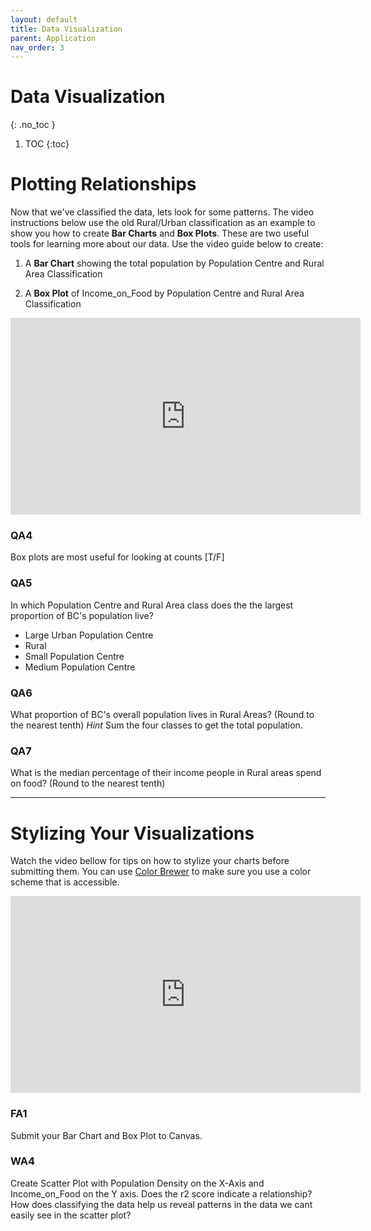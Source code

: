 ```yaml
---
layout: default
title: Data Visualization
parent: Application
nav_order: 3
---
```


# Data Visualization
{: .no_toc }

1. TOC
{:toc}

# Plotting Relationships

Now that we've classified the data, lets look for some patterns.  The video instructions below use the old Rural/Urban classification as an example to show you how to create **Bar Charts** and **Box Plots**.  These are two useful tools for learning more about our data.  Use the video guide below to create:

1) A **Bar Chart** showing the total population by Population Centre and Rural Area Classification

2) A **Box Plot** of Income_on_Food by Population Centre and Rural Area Classification

<iframe width="560" height="315" src="https://www.youtube.com/embed/FE_EG7tNDA0" title="YouTube video player" frameborder="0" allow="accelerometer; autoplay; clipboard-write; encrypted-media; gyroscope; picture-in-picture" allowfullscreen></iframe>


### QA4

Box plots are most useful for looking at counts [T/F]

### QA5

In which Population Centre and Rural Area class does the the largest proportion of BC's population live?

- Large Urban Population Centre
- Rural
- Small Population Centre
- Medium Population Centre

### QA6

What proportion of BC's overall population lives in Rural Areas?   (Round to the nearest tenth)  *Hint* Sum the four classes to get the total population.


### QA7

What is the median percentage of their income people in Rural areas spend on food?  (Round to the nearest tenth)


---

# Stylizing Your Visualizations

Watch the video bellow for tips on how to stylize your charts before submitting them.  You can use [Color Brewer](https://colorbrewer2.org/#type=qualitative&scheme=Paired&n=3) to make sure you use a color scheme that is accessible.


<iframe width="560" height="315" src="https://www.youtube.com/embed/PPaDjj07tRA" title="YouTube video player" frameborder="0" allow="accelerometer; autoplay; clipboard-write; encrypted-media; gyroscope; picture-in-picture" allowfullscreen></iframe>

### FA1

Submit your Bar Chart and Box Plot to Canvas.

### WA4

Create Scatter Plot with Population Density on the X-Axis and Income_on_Food on the Y axis.  Does the r2 score indicate a relationship?  How does classifying the data help us reveal patterns in the data we cant easily see in the scatter plot?



